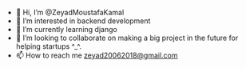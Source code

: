 - 👋 Hi, I’m @ZeyadMoustafaKamal
- 👀 I’m interested in backend development
- 🌱 I’m currently learning django
- 💞️ I’m looking to collaborate on making a big project in the future for helping startups ^_^.
- 📫 How to reach me zeyad20062018@gmail.com

<!---
ZeyadMoustafaKamal/ZeyadMoustafaKamal is a ✨ special ✨ repository because its `README.md` (this file) appears on your GitHub profile.
You can click the Preview link to take a look at your changes.
--->
